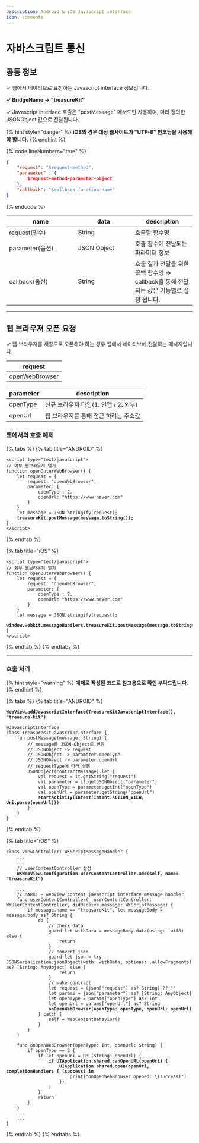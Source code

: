 ```yaml
---
description: Android & iOS Javascript interface
icon: comments
---
```


# 자바스크립트 통신

## 공통 정보

✓ 웹에서 네이티브로 요청하는 Javascript interface 정보입니다.

**✓ BridgeName → "treasureKit"**

✓ Javascript interface 호출은 "postMessage" 메서드만 사용하며, 미리 정의한 JSONObject 값으로 전달됩니다.

{% hint style="danger" %}
**iOS의 경우 대상 웹사이트가 "UTF-8" 인코딩을 사용해야 합니다.**
{% endhint %}

{% code lineNumbers="true" %}
```json
{
    "request": "$request-method",
    "parameter" : {
        $request-method-parameter-object
    },	
    "callback": "$callback-function-name"
}
```
{% endcode %}



<table><thead><tr><th width="170">name</th><th width="138">data</th><th>description</th></tr></thead><tbody><tr><td>request(필수)</td><td>String</td><td>호출할 함수명</td></tr><tr><td>parameter(옵션)</td><td>JSON Object</td><td>호출 함수에 전달되는 파라미터 정보</td></tr><tr><td>callback(옵션)</td><td>String</td><td>호출 결과 전달을 위한 콜백 함수명 → callback을 통해 전달되는 값은 기능별로 설정 됩니다.</td></tr></tbody></table>

***

## 웹 브라우져 오픈 요청

✓ 웹 브라우져를 새창으로 오픈해야 하는 경우 웹에서 네이티브에 전달하는 메시지입니다.

| request        |
| -------------- |
| openWebBrowser |



| parameter | description               |
| --------- | ------------------------- |
| openType  | 신규 브라우져 타입(1: 인앱 / 2: 외부) |
| openUrl   | 웹 브라우져를 통해 접근 하려는 주소값     |

### 웹에서의 호출 예제

{% tabs %}
{% tab title="ANDROID" %}
<pre class="language-javascript" data-line-numbers><code class="lang-javascript">&#x3C;script type="text/javascript">
// 외부 웹브라우져 열기
function openOuterWebBrowser() {
    let request = {
        request: "openWebBrowser",
        parameter: {
            openType : 2,
            openUrl: "https://www.naver.com"
        }
    }
    let message = JSON.stringify(request);
<strong>    treasureKit.postMessage(message.toString());
</strong>}
&#x3C;/script>
</code></pre>
{% endtab %}

{% tab title="iOS" %}
<pre class="language-javascript" data-line-numbers><code class="lang-javascript">&#x3C;script type="text/javascript">
// 외부 웹브라우져 열기
function openOuterWebBrowser() {
    let request = {
        request: "openWebBrowser",
        parameter: {
            openType : 2,
            openUrl: "https://www.naver.com"
        }
    }
    let message = JSON.stringify(request);
<strong>    window.webkit.messageHandlers.treasureKit.postMessage(message.toString());
</strong>}
&#x3C;/script>
</code></pre>
{% endtab %}
{% endtabs %}

***

### 호출 처리

{% hint style="warning" %}
**예제로 작성된 코드로 참고용으로 확인 부탁드립니다.**
{% endhint %}

{% tabs %}
{% tab title="ANDROID" %}
<pre class="language-kotlin" data-line-numbers><code class="lang-kotlin"><strong>WebView.addJavascriptInterface(TreasureKitJavascriptInterface(), "treasure-kit")
</strong>
@JavascriptInterface
class TreasureKitJavascriptInterface {
    fun postMessage(message: String) {        
        // message를 JSON-Object로 변환
        // JSONObject -> request
        // JSONObject -> parameter.openType
        // JSONObject -> parameter.openUrl
        // requestType에 따라 실행
        JSONObject(contractMessage).let {
            val request = it.getString("request")
            val parameter = it.getJSONObject("parameter")
            val openType = parameter.getInt("openType")
            val openUrl = parameter.getString("openUrl")
<strong>            startActivity(Intent(Intent.ACTION_VIEW, Uri.parse(openUrl)))
</strong>        }
    }
}
</code></pre>
{% endtab %}

{% tab title="iOS" %}
<pre class="language-swift" data-line-numbers><code class="lang-swift">class ViewController: WKScriptMessageHandler {
    ...
    ...
    // userContentController 설정
<strong>    WKWebView.configuration.userContentController.add(self, name: "treasureKit")
</strong>    ...
    ...
    // MARK: - webview content javascript interface message handler
    func userContentController(_ userContentController: WKUserContentController, didReceive message: WKScriptMessage) {
        if message.name == "treasureKit", let messageBody = message.body as? String {
            do {
                // check data
                guard let withData = messageBody.data(using: .utf8) else {
                    return
                }
                // convert json
                guard let json = try JSONSerialization.jsonObject(with: withData, options: .allowFragments) as? [String: AnyObject] else {
                    return
                }
                // make contract
                let request = (json["request"] as? String) ?? ""
                let params = json["parameter"] as? [String: AnyObject]  
                let openType = params["openType"] as? Int
                let openUrl = params["openUrl"] as? String
<strong>                onOpenWebBrowser(openType: openType, openUrl: openUrl)
</strong>            } catch {
                self = WebContentBehavior()
            }
        }
    }
    
    func onOpenWebBrowser(openType: Int, openUrl: String) {
        if openType == 2 {
            if let openUri = URL(string: openUrl) {
<strong>                if UIApplication.shared.canOpenURL(openUri) {
</strong><strong>                    UIApplication.shared.open(openUri, completionHandler: { (success) in
</strong>                        print("onOpenWebBrowser opened: \(success)")
                    })
                }
            }
            return
        }
    }
    ...
    ...
}
</code></pre>


{% endtab %}
{% endtabs %}















